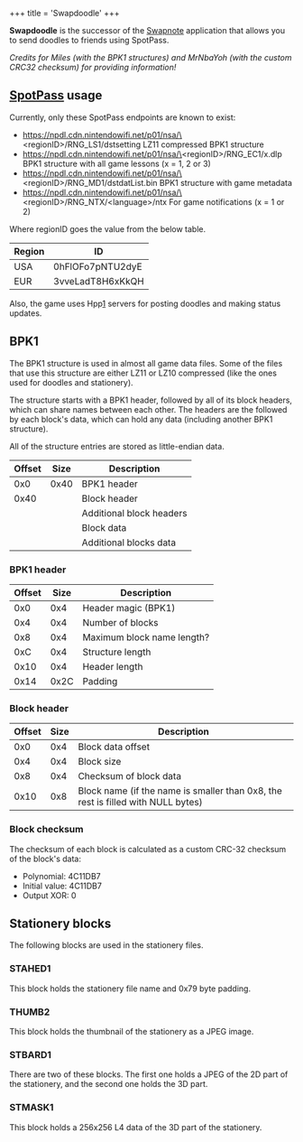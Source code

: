 +++
title = 'Swapdoodle'
+++

**Swapdoodle** is the successor of the [Swapnote](Swapnote "wikilink") application that allows you to send doodles to friends using SpotPass.

*Credits for Miles (with the BPK1 structures) and MrNbaYoh (with the custom CRC32 checksum) for providing information!*

## [SpotPass](SpotPass "wikilink") usage

Currently, only these SpotPass endpoints are known to exist:

- https://npdl.cdn.nintendowifi.net/p01/nsa/\<regionID\>/RNG_LS1/dstsetting LZ11 compressed BPK1 structure
- https://npdl.cdn.nintendowifi.net/p01/nsa/\<regionID\>/RNG_EC1/x.dlp BPK1 structure with all game lessons (x = 1, 2 or 3)
- https://npdl.cdn.nintendowifi.net/p01/nsa/\<regionID\>/RNG_MD1/dstdatList.bin BPK1 structure with game metadata
- https://npdl.cdn.nintendowifi.net/p01/nsa/\<regionID\>/RNG_NTX/\<language\>/ntx For game notifications (x = 1 or 2)

Where regionID goes the value from the below table.

| Region | ID               |
|--------|------------------|
| USA    | 0hFlOFo7pNTU2dyE |
| EUR    | 3vveLadT8H6xKkQH |

Also, the game uses Hpp[1](https://github.com/kinnay/NintendoClients/wiki/Hpp-Server) servers for posting doodles and making status updates.

## BPK1

The BPK1 structure is used in almost all game data files. Some of the files that use this structure are either LZ11 or LZ10 compressed (like the ones used for doodles and stationery).

The structure starts with a BPK1 header, followed by all of its block headers, which can share names between each other. The headers are the followed by each block's data, which can hold any data (including another BPK1 structure).

All of the structure entries are stored as little-endian data.

| Offset | Size | Description              |
|--------|------|--------------------------|
| 0x0    | 0x40 | BPK1 header              |
| 0x40   |      | Block header             |
|        |      | Additional block headers |
|        |      | Block data               |
|        |      | Additional blocks data   |

### BPK1 header

| Offset | Size | Description                |
|--------|------|----------------------------|
| 0x0    | 0x4  | Header magic (BPK1)        |
| 0x4    | 0x4  | Number of blocks           |
| 0x8    | 0x4  | Maximum block name length? |
| 0xC    | 0x4  | Structure length           |
| 0x10   | 0x4  | Header length              |
| 0x14   | 0x2C | Padding                    |

### Block header

| Offset | Size | Description                                                                      |
|--------|------|----------------------------------------------------------------------------------|
| 0x0    | 0x4  | Block data offset                                                                |
| 0x4    | 0x4  | Block size                                                                       |
| 0x8    | 0x4  | Checksum of block data                                                           |
| 0x10   | 0x8  | Block name (if the name is smaller than 0x8, the rest is filled with NULL bytes) |

### Block checksum

The checksum of each block is calculated as a custom CRC-32 checksum of the block's data:

- Polynomial: 4C11DB7
- Initial value: 4C11DB7
- Output XOR: 0

## Stationery blocks

The following blocks are used in the stationery files.

### STAHED1

This block holds the stationery file name and 0x79 byte padding.

### THUMB2

This block holds the thumbnail of the stationery as a JPEG image.

### STBARD1

There are two of these blocks. The first one holds a JPEG of the 2D part of the stationery, and the second one holds the 3D part.

### STMASK1

This block holds a 256x256 L4 data of the 3D part of the stationery.
